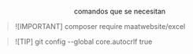 <p align="center">comandos que se necesitan  </p>

>![IMPORTANT]
>composer require maatwebsite/excel

>![TIP]
>git config --global core.autocrlf true
